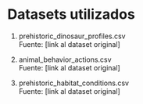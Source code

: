 # Datasets utilizados

1. prehistoric_dinosaur_profiles.csv  
   Fuente: [link al dataset original]

2. animal_behavior_actions.csv  
   Fuente: [link al dataset original]

3. prehistoric_habitat_conditions.csv  
   Fuente: [link al dataset original]
